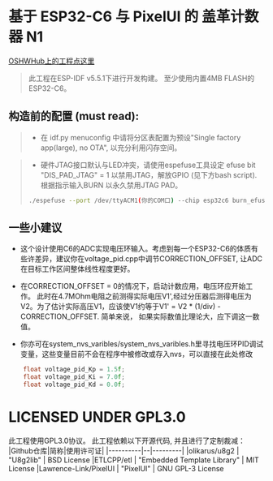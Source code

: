 # 基于 ESP32-C6 与 PixelUI 的 盖革计数器 N1

[OSHWHub上的工程点这里](https://oshwhub.com/qstorey/geiger-counter-n1/)


> 此工程在ESP-IDF v5.5.1下进行开发构建。
至少使用内置4MB FLASH的ESP32-C6。

## 构造前的配置 (must read): 
> - 在 idf.py menuconfig 中请将分区表配置为预设"Single factory app(large), no OTA", 以充分利用闪存空间。

> - 硬件JTAG接口默认与LED冲突，请使用espefuse工具设定 efuse bit "DIS_PAD_JTAG" = 1 以禁用JTAG，解放GPIO (见下方bash script). 根据指示输入BURN 以永久禁用JTAG PAD。
> ```bash
> ./espefuse --port /dev/ttyACM1(你的COM口) --chip esp32c6 burn_efuse DIS_PAD_JTAG 1
> ```

## 一些小建议
- 这个设计使用C6的ADC实现电压环输入。考虑到每一个ESP32-C6的体质有些许差异，建议你在voltage_pid.cpp中调节CORRECTION_OFFSET, 让ADC在目标工作区间整体线性程度更好。

- 在CORRECTION_OFFSET = 0的情况下，启动计数应用，电压环应开始工作。 此时在4.7MOhm电阻之前测得实际电压V1',经过分压器后测得电压为V2。为了估计实际高压V1，应该使V1约等于V1' = V2 * (1/div) - CORRECTION_OFFSET. 简单来说， 如果实际数值比理论大，应下调这一数值。

- 你亦可在system_nvs_varibles/system_nvs_varibles.h里寻找电压环PID调试变量，这些变量目前不会在程序中被修改或存入nvs，可以直接在此处修改
```cpp
    float voltage_pid_Kp = 1.5f;
    float voltage_pid_Ki = 7.0f;
    float voltage_pid_Kd = 0.0f;
```

# LICENSED UNDER GPL3.0
此工程使用GPL3.0协议。
此工程依赖以下开源代码, 并且进行了定制裁减：
|Github仓库|简称|使用许可证|
|----------|--|---------|
|olikarus/u8g2          | "U8g2lib"                   |  BSD License
|ETLCPP/etl             | "Embedded Template Library" |  MIT License
|Lawrence-Link/PixelUI  | "PixelUI"                   |  GNU GPL-3 License
